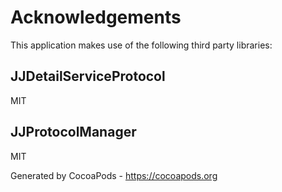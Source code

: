 # Acknowledgements
This application makes use of the following third party libraries:

## JJDetailServiceProtocol

MIT


## JJProtocolManager

MIT

Generated by CocoaPods - https://cocoapods.org
